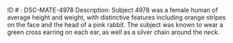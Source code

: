ID # : DSC-MATE-4978
Description: Subject 4978 was a female human of average height and weight, with distinctive features including orange stripes on the face and the head of a pink rabbit. The subject was known to wear a green cross earring on each ear, as well as a silver chain around the neck.